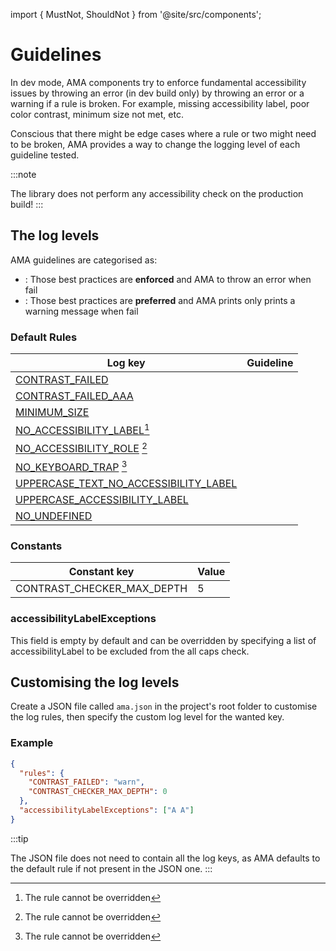 import { MustNot, ShouldNot } from '@site/src/components';

# Guidelines

In dev mode, AMA components try to enforce fundamental accessibility issues by throwing an error (in dev build only) by throwing an error or a warning if a rule is broken. For example, missing accessibility label, poor color contrast, minimum size not met, etc.

Conscious that there might be edge cases where a rule or two might need to be broken, AMA provides a way to change the logging level of each guideline tested.

:::note

The library does not perform any accessibility check on the production build!
:::

## The log levels

AMA guidelines are categorised as:

- <MustNot />: Those best practices are <b>enforced</b> and AMA to throw an error when fail
- <ShouldNot />: Those best practices are <b>preferred</b> and AMA prints only prints a warning message when fail

### Default Rules

| Log key                                                                  | Guideline     |
| ------------------------------------------------------------------------ | ------------- |
| [CONTRAST_FAILED](/docs/advanced/contrast)                               | <MustNot />   |
| [CONTRAST_FAILED_AAA](/docs/advanced/contrast)                           | <ShouldNot /> |
| [MINIMUM_SIZE](/docs/advanced/minimum-size)                              | <MustNot />   |
| [NO_ACCESSIBILITY_LABEL](docs/guidelines/accessibility-label)[^1]        | <MustNot />   |
| [NO_ACCESSIBILITY_ROLE](/docs/guidelines/accessibility-role) [^1]        | <MustNot />   |
| [NO_KEYBOARD_TRAP](/docs/guidelines/keyboard-trap) [^1]                  | <MustNot />   |
| [UPPERCASE_TEXT_NO_ACCESSIBILITY_LABEL](/docs/guidelines/uppercase-text) | <MustNot />   |
| [UPPERCASE_ACCESSIBILITY_LABEL](/docs/guidelines/uppercase-text)         | <MustNot />   |
| [NO_UNDEFINED](/docs/guidelines/required-property)                       | <MustNot />   |

### Constants

| Constant key               | Value |
| -------------------------- | ----- |
| CONTRAST_CHECKER_MAX_DEPTH | 5     |

### accessibilityLabelExceptions

This field is empty by default and can be overridden by specifying a list of accessibilityLabel to be excluded from the all caps check.

## Customising the log levels

Create a JSON file called `ama.json` in the project's root folder to customise the log rules, then specify the custom log level for the wanted key.

### Example

```json
{
  "rules": {
    "CONTRAST_FAILED": "warn",
    "CONTRAST_CHECKER_MAX_DEPTH": 0
  },
  "accessibilityLabelExceptions": ["A A"]
}
```

:::tip

The JSON file does not need to contain all the log keys, as AMA defaults to the default rule if not present in the JSON one.
:::

[^1]: The rule cannot be overridden
